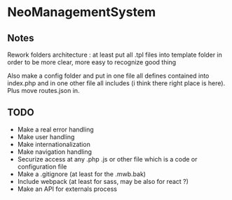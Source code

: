 # NeoManagementSystem

## Notes

Rework folders architecture : at least put all .tpl files into template folder in order to be more clear, more easy to recognize good thing

Also make a config folder and put in one file all defines contained into index.php and in one other file all includes (i think there right place is here). Plus move routes.json in.

## TODO

- Make a real error handling
- Make user handling
- Make internationalization
- Make navigation handling
- Securize access at any .php .js or other file which is a code or configuration file
- Make a .gitignore (at least for the .mwb.bak)
- Include webpack (at least for sass, may be also for react ?)
- Make an API for externals process
